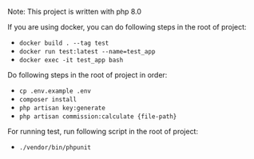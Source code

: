 Note: This project is written with php 8.0

If you are using docker, you can do following steps in the root of project:
- ```docker build . --tag test```
- ```docker run test:latest --name=test_app```
- ```docker exec -it test_app bash```

Do following steps in the root of project in order:

- ```cp .env.example .env```
- ```composer install```
- ```php artisan key:generate```
- ```php artisan commission:calculate {file-path}```

For running test, run following script in the root of project:
- ```./vendor/bin/phpunit```

